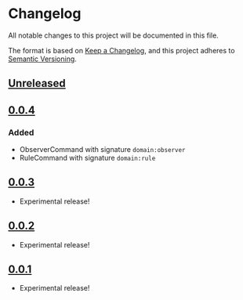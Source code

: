 # Changelog
All notable changes to this project will be documented in this file.

The format is based on [Keep a Changelog](https://keepachangelog.com/en/1.0.0/),
and this project adheres to [Semantic Versioning](https://semver.org/spec/v2.0.0.html).

## [Unreleased]

## [0.0.4]
### Added
- ObserverCommand with signature `domain:observer`
- RuleCommand with signature `domain:rule`

## [0.0.3]
- Experimental release!

## [0.0.2]
- Experimental release!

## [0.0.1]
- Experimental release!

[Unreleased]: https://github.com/signifly/laravel-domain-commands/compare/v0.04...HEAD
[0.0.4]: https://github.com/signifly/laravel-domain-commands/compare/v0.0.3...v0.0.4
[0.0.3]: https://github.com/signifly/laravel-domain-commands/compare/v0.0.2...v0.0.3
[0.0.2]: https://github.com/signifly/laravel-domain-commands/compare/v0.0.1...v0.0.2
[0.0.1]: https://github.com/signifly/laravel-domain-commands/releases/tag/v0.0.1
